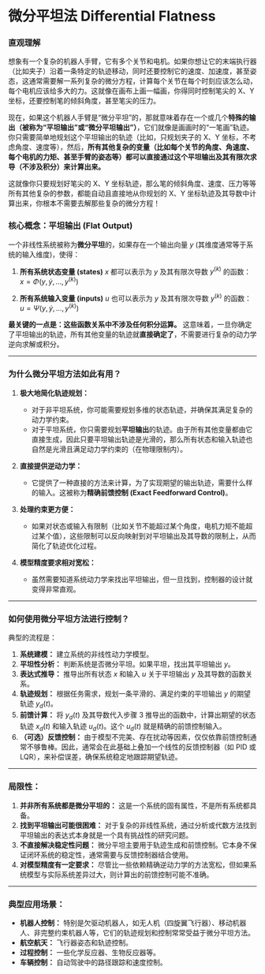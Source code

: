 # 微分平坦法 Differential Flatness
### 直观理解
想象有一个复杂的机器人手臂，它有多个关节和电机。如果你想让它的末端执行器（比如夹子）沿着一条特定的轨迹移动，同时还要控制它的速度、加速度，甚至姿态，这通常需要解一系列复杂的微分方程，计算每个关节在每个时刻应该怎么动，每个电机应该给多大的力。这就像在画布上画一幅画，你得同时控制笔尖的 X、Y 坐标，还要控制笔的倾斜角度，甚至笔尖的压力。

现在，如果这个机器人手臂是“微分平坦”的，那就意味着存在一个或几个**特殊的输出（被称为“平坦输出”或“微分平坦输出”）**，它们就像是画画时的“一笔画”轨迹。你只需要简单地规划这个平坦输出的轨迹（比如，只规划夹子的 X、Y 坐标，不考虑角度、速度等），然后，**所有其他复杂的变量（比如每个关节的角度、角速度、每个电机的力矩、甚至手臂的姿态等）都可以直接通过这个平坦输出及其有限次求导（不涉及积分）来计算出来。**

这就像你只要规划好笔尖的 X、Y 坐标轨迹，那么笔的倾斜角度、速度、压力等等所有其他复杂的参数，都能自动且直接地从你规划的 X、Y 坐标轨迹及其导数中计算出来，你根本不需要去解那些复杂的微分方程！

### 核心概念：平坦输出 (Flat Output)

一个非线性系统被称为**微分平坦**的，如果存在一个输出向量 $y$ (其维度通常等于系统的输入维度)，使得：

1.  **所有系统状态变量 (states)** $x$ 都可以表示为 $y$ 及其有限次导数 $y^{(k)}$ 的函数：
    $x = \Phi(y, \dot{y}, \dots, y^{(k)})$

2.  **所有系统输入变量 (inputs)** $u$ 也可以表示为 $y$ 及其有限次导数 $y^{(k)}$ 的函数：
    $u = \Psi(y, \dot{y}, \dots, y^{(k)})$

**最关键的一点是：这些函数关系中不涉及任何积分运算。** 这意味着，一旦你确定了平坦输出的轨迹，所有其他变量的轨迹就**直接确定了**，不需要进行复杂的动力学逆向求解或积分。

---

### 为什么微分平坦方法如此有用？

1.  **极大地简化轨迹规划：**
    *   对于非平坦系统，你可能需要规划多维的状态轨迹，并确保其满足复杂的动力学约束。
    *   对于平坦系统，你只需要规划**平坦输出**的轨迹。由于所有其他变量都由它直接生成，因此只要平坦输出轨迹是光滑的，那么所有状态和输入轨迹也自然是光滑且满足动力学约束的（在物理限制内）。

2.  **直接提供逆动力学：**
    *   它提供了一种直接的方法来计算，为了实现期望的输出轨迹，需要什么样的输入。这被称为**精确前馈控制 (Exact Feedforward Control)**。

3.  **处理约束更方便：**
    *   如果对状态或输入有限制（比如关节不能超过某个角度，电机力矩不能超过某个值），这些限制可以反向映射到对平坦输出及其导数的限制上，从而简化了轨迹优化过程。

4.  **模型精度要求相对宽松：**
    *   虽然需要知道系统动力学来找出平坦输出，但一旦找到，控制器的设计就变得非常直观。

---

### 如何使用微分平坦方法进行控制？

典型的流程是：

1.  **系统建模：** 建立系统的非线性动力学模型。
2.  **平坦性分析：** 判断系统是否微分平坦。如果平坦，找出其平坦输出 $y$。
3.  **表达式推导：** 推导出所有状态 $x$ 和输入 $u$ 关于平坦输出 $y$ 及其导数的函数关系。
4.  **轨迹规划：** 根据任务需求，规划一条平滑的、满足约束的平坦输出 $y$ 的期望轨迹 $y_d(t)$。
5.  **前馈计算：** 将 $y_d(t)$ 及其导数代入步骤 3 推导出的函数中，计算出期望的状态轨迹 $x_d(t)$ 和输入轨迹 $u_d(t)$。这个 $u_d(t)$ 就是精确的前馈控制输入。
6.  **（可选）反馈控制：** 由于模型不完美、存在扰动等因素，仅仅依靠前馈控制通常不够鲁棒。因此，通常会在此基础上叠加一个线性的反馈控制器（如 PID 或 LQR），来补偿误差，确保系统稳定地跟踪期望轨迹。

---

### 局限性：

1.  **并非所有系统都是微分平坦的：** 这是一个系统的固有属性，不是所有系统都具备。
2.  **找到平坦输出可能很困难：** 对于复杂的非线性系统，通过分析或代数方法找到平坦输出的表达式本身就是一个具有挑战性的研究问题。
3.  **不直接解决稳定性问题：** 微分平坦主要用于轨迹生成和前馈控制。它本身不保证闭环系统的稳定性，通常需要与反馈控制器结合使用。
4.  **对模型精度有一定要求：** 尽管比一些依赖精确逆动力学的方法宽松，但如果系统模型与实际系统差异过大，则计算出的前馈控制可能不准确。

---

### 典型应用场景：

*   **机器人控制：** 特别是欠驱动机器人，如无人机（四旋翼飞行器）、移动机器人、非完整约束机器人等，它们的轨迹规划和控制常常受益于微分平坦方法。
*   **航空航天：** 飞行器姿态和轨迹控制。
*   **过程控制：** 一些化学反应器、生物反应器等。
*   **车辆控制：** 自动驾驶中的路径跟踪和速度控制。

